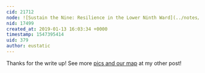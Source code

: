 ```yaml
---
cid: 21712
node: ![Sustain the Nine: Resilience in the Lower Ninth Ward](../notes/joyofsoy/11-09-2018/sustain-the-nine-resilience-in-the-lower-ninth-ward)
nid: 17499
created_at: 2019-01-13 16:03:34 +0000
timestamp: 1547395414
uid: 379
author: eustatic
---
```


 Thanks for the write up!  See more <a href="https://publiclab.org/notes/eustatic/08-23-2018/check-up-on-bayou-bienvenue-22-august-2018">pics and our map</a> at my other post!  